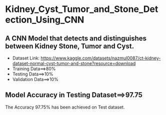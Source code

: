 # Kidney_Cyst_Tumor_and_Stone_Detection_Using_CNN
## A CNN Model that detects and distinguishes between Kidney Stone, Tumor and Cyst.
* Dataset Link: https://www.kaggle.com/datasets/nazmul0087/ct-kidney-dataset-normal-cyst-tumor-and-stone?resource=download
* Training Data==>80%
* Testing Data==>10%
* Validation Data==>10%
## Model Accuracy in Testing Dataset==>97.75 
The Accuracy 97.75% has been achieved on Test dataset.
